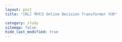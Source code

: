 ```yaml
---
layout: post
title: "[RL] 북마크 Online Decision Transformer 리뷰"

category: study
sitemap: false
hide_last_modified: true
---
```


